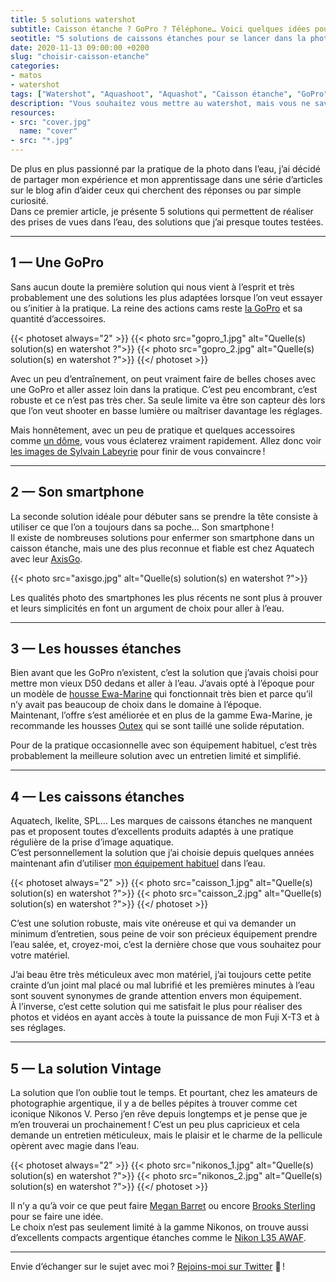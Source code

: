 ```yaml
---
title: 5 solutions watershot
subtitle: Caisson étanche ? GoPro ? Téléphone… Voici quelques idées pour se lancer.
seotitle: "5 solutions de caissons étanches pour se lancer dans la photo de surf — Grégory Mignard"
date: 2020-11-13 09:00:00 +0200
slug: "choisir-caisson-etanche"
categories:
- matos
- watershot
tags: ["Watershot", "Aquashoot", "Aquashot", "Caisson étanche", "GoPro", "Dôme", "Photo aquatique", "Photo de surf", "Aquatech", "SeaFrogs", "AxisGo", "SPL", "Housse étanche", "Photo nautique", "Photo sous-marine", "Nikonos"]
description: "Vous souhaitez vous mettre au watershot, mais vous ne savez pas par où commencer ? Voici un dossier pour vous aider à choisir votre solution."
resources:
- src: "cover.jpg"
  name: "cover"
- src: "*.jpg"
---
```


De plus en plus passionné par la pratique de la photo dans l’eau, j’ai décidé de partager mon expérience et mon apprentissage dans une série d’articles sur le blog afin d’aider ceux qui cherchent des réponses ou par simple curiosité.  
Dans ce premier article, je présente 5 solutions qui permettent de réaliser des prises de vues dans l’eau, des solutions que j’ai presque toutes testées.

***

## 1 — Une GoPro

Sans aucun doute la première solution qui nous vient à l’esprit et très probablement une des solutions les plus adaptées lorsque l’on veut essayer ou s’initier à la pratique. La reine des actions cams reste [la GoPro](https://amzn.to/2JWFvow) et sa quantité d’accessoires.

{{< photoset always="2" >}}
{{< photo src="gopro_1.jpg" alt="Quelle(s) solution(s) en watershot ?">}}
{{< photo src="gopro_2.jpg" alt="Quelle(s) solution(s) en watershot ?">}}
{{</ photoset >}}

Avec un peu d’entraînement, on peut vraiment faire de belles choses avec une GoPro et aller assez loin dans la pratique. C’est peu encombrant, c’est robuste et ce n’est pas très cher. Sa seule limite va être son capteur dès lors que l’on veut shooter en basse lumière ou maîtriser davantage les réglages.

Mais honnêtement, avec un peu de pratique et quelques accessoires comme [un dôme](https://amzn.to/3pl7EWN), vous vous éclaterez vraiment rapidement. Allez donc voir [les images de Sylvain Labeyrie](https://www.instagram.com/bibby_pics/) pour finir de vous convaincre !

***

## 2 — Son smartphone

La seconde solution idéale pour débuter sans se prendre la tête consiste à utiliser ce que l’on a toujours dans sa poche… Son smartphone !  
Il existe de nombreuses solutions pour enfermer son smartphone dans un caisson étanche, mais une des plus reconnue et fiable est chez Aquatech avec leur [AxisGo](https://aquatech.net/collections/axisgo).

{{< photo src="axisgo.jpg" alt="Quelle(s) solution(s) en watershot ?">}}

Les qualités photo des smartphones les plus récents ne sont plus à prouver et leurs simplicités en font un argument de choix pour aller à l’eau.

***

## 3 — Les housses étanches

Bien avant que les GoPro n’existent, c’est la solution que j’avais choisi pour mettre mon vieux D50 dedans et aller à l’eau. J’avais opté à l’époque pour un modèle de [housse Ewa-Marine](https://amzn.to/2JW3Ria) qui fonctionnait très bien et parce qu’il n’y avait pas beaucoup de choix dans le domaine à l’époque.  
Maintenant, l’offre s’est améliorée et en plus de la gamme Ewa-Marine, je recommande les housses [Outex](https://outex.com/) qui se sont taillé une solide réputation.

Pour de la pratique occasionnelle avec son équipement habituel, c’est très probablement la meilleure solution avec un entretien limité et simplifié.

***

## 4 — Les caissons étanches

Aquatech, Ikelite, SPL… Les marques de caissons étanches ne manquent pas et proposent toutes d’excellents produits adaptés à une pratique régulière de la prise d’image aquatique.  
C’est personnellement la solution que j’ai choisie depuis quelques années maintenant afin d’utiliser [mon équipement habituel](https://gregorymignard.com/equipement/) dans l’eau.

{{< photoset always="2" >}}
{{< photo src="caisson_1.jpg" alt="Quelle(s) solution(s) en watershot ?">}}
{{< photo src="caisson_2.jpg" alt="Quelle(s) solution(s) en watershot ?">}}
{{</ photoset >}}

C’est une solution robuste, mais vite onéreuse et qui va demander un minimum d’entretien, sous peine de voir son précieux équipement prendre l’eau salée, et, croyez-moi, c’est la dernière chose que vous souhaitez pour votre matériel.

J’ai beau être très méticuleux avec mon matériel, j’ai toujours cette petite crainte d’un joint mal placé ou mal lubrifié et les premières minutes à l’eau sont souvent synonymes de grande attention envers mon équipement.  
À l’inverse, c’est cette solution qui me satisfait le plus pour réaliser des photos et vidéos en ayant accès à toute la puissance de mon Fuji X-T3 et à ses réglages.

***

## 5 — La solution Vintage

La solution que l’on oublie tout le temps. Et pourtant, chez les amateurs de photographie argentique, il y a de belles pépites à trouver comme cet iconique Nikonos V. Perso j’en rêve depuis longtemps et je pense que je m’en trouverai un prochainement ! C’est un peu plus capricieux et cela demande un entretien méticuleux, mais le plaisir et le charme de la pellicule opèrent avec magie dans l’eau.

{{< photoset always="2" >}}
{{< photo src="nikonos_1.jpg" alt="Quelle(s) solution(s) en watershot ?">}}
{{< photo src="nikonos_2.jpg" alt="Quelle(s) solution(s) en watershot ?">}}
{{</ photoset >}}

Il n’y a qu’à voir ce que peut faire [Megan Barret](https://www.instagram.com/meganshootsfilm/) ou encore [Brooks Sterling](https://saltwater-magazine.com/articles//lens-brooks-sterling) pour se faire une idée.  
Le choix n’est pas seulement limité à la gamme Nikonos, on trouve aussi d’excellents compacts argentique étanches comme le [Nikon L35 AWAF](https://www.collection-appareils.fr/x/html/appareil-12763-Nikon_L35%20AWAF.html).

***

Envie d’échanger sur le sujet avec moi ? [Rejoins-moi sur Twitter](http://twitter.com/gregmignard) 🐥 !
